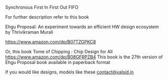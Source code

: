 Synchronous First In First Out FIFO

For further description refer to this book

Ehgu Proposal: An experiment towards an efficient HW design ecosystem
by Thrivikraman Murali

https://www.amazon.com/dp/B07TZGPKC8

Or, this book
Tome of Chipping : Chip Design for All
https://www.amazon.com/dp/B08GFRPZB4
This book is the 27th version of Ehgu Proposal book available in paperback format

If you would like designs, models like these contact@valsid.in



